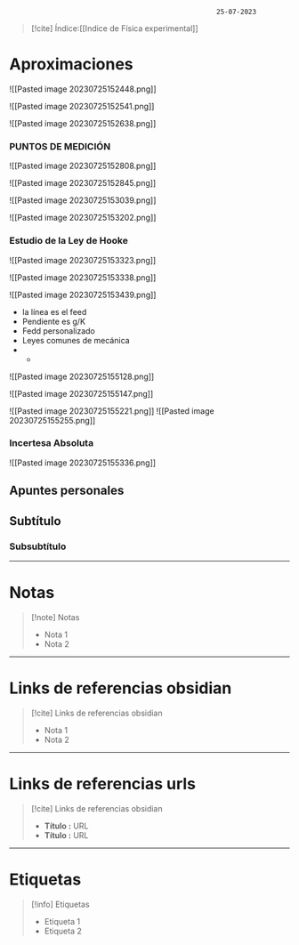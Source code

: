 														25-07-2023

>[!cite] Índice:[[Indice de Física experimental]]

# Aproximaciones 
![[Pasted image 20230725152448.png]]

![[Pasted image 20230725152541.png]]

![[Pasted image 20230725152638.png]]

### PUNTOS DE MEDICIÓN 
![[Pasted image 20230725152808.png]]

![[Pasted image 20230725152845.png]]

![[Pasted image 20230725153039.png]]

![[Pasted image 20230725153202.png]]

### Estudio de la Ley de Hooke 


![[Pasted image 20230725153323.png]]

![[Pasted image 20230725153338.png]]

![[Pasted image 20230725153439.png]]

* la línea es el feed 
* Pendiente es g/K
* Fedd personalizado 
* Leyes comunes de mecánica 
* *

![[Pasted image 20230725155128.png]]

![[Pasted image 20230725155147.png]]

![[Pasted image 20230725155221.png]]
![[Pasted image 20230725155255.png]]
 ### Incertesa Absoluta 

![[Pasted image 20230725155336.png]]


## Apuntes personales
## Subtítulo

### Subsubtítulo


--------------------------------------------------

# Notas
> [!note]  Notas
> - Nota 1
> - Nota 2

--------------------------------------------------

# Links de referencias obsidian

> [!cite]  Links de referencias obsidian
> - Nota 1
> - Nota 2

--------------------------------------------------

# Links de referencias urls

> [!cite]  Links de referencias obsidian
> - __Título :__ URL
> - __Título :__ URL

--------------------------------------------------

# Etiquetas
> [!info] Etiquetas
> - Etiqueta 1
> - Etiqueta 2